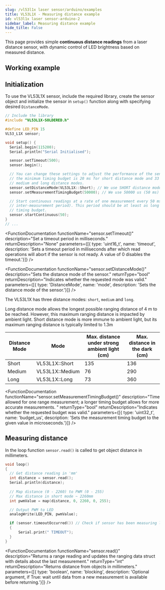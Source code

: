 ```yaml
---
slug: /vl53l1x laser sensor/arduino/examples 
title: VL53L1X - Measuring distance example
id: vl53l1x laser sensor-arduino-2 
sidebar_label: Measuring distance example
hide_title: False
---
```


This page provides simple **continuous distance readings** from a laser distance sensor, with dynamic control of LED brightness based on measured distance.

## Working example

<ReactPlayer src='../../../videos/vl53l1x-laser-led-demo.mp4' width='100%' height='auto' muted='true' autoPlay='true' loop='true'/>


## Initialization

To use the VL53L1X sensor, include the required library, create the sensor object and initialize the sensor in `setup()` function along with specifying desired `DistanceMode`.

```cpp
// Include the library
#include "VL53L1X-SOLDERED.h"

#define LED_PIN 15
VL53_L1X sensor;

void setup() {
  Serial.begin(115200);
  Serial.println("Serial Initialised");

  sensor.setTimeout(500);
  sensor.begin();

  // You can change these settings to adjust the performance of the sensor, but
  // the minimum timing budget is 20 ms for short distance mode and 33 ms for
  // medium and long distance modes.
  sensor.setDistanceMode(VL53L1X::Short); // We use SHORT distance mode for LED visualization purposes
  sensor.setMeasurementTimingBudget(50000); // We use 50000 us (50 ms) for a measurement.

  // Start continuous readings at a rate of one measurement every 50 ms (the
  // inter-measurement period). This period should be at least as long as the
  // timing budget.
  sensor.startContinuous(50);
}
// ...
```

<FunctionDocumentation
  functionName="sensor.begin()"
  description="Initializes the VL53L1X sensor, setting up communication over I2C."
  returnDescription="None"
  parameters={[]}
/>

<FunctionDocumentation
  functionName="sensor.setTimeout()"
  description="Set a timeout period in milliseconds."
  returnDescription="None"
  parameters={[{ type: 'uint16_t', name: 'timeout', description: 'Sets a timeout period in milliseconds after which read operations will abort if the sensor is not ready. A value of 0 disables the timeout.'}]}
/>

<FunctionDocumentation
  functionName="sensor.setDistanceMode()"
  description="Sets the distance mode of the sensor."
  returnType="bool"
  returnDescription="Indicates whether the requested mode was valid."
  parameters={[{ type: 'DistanceMode', name: 'mode', description: 'Sets the distance mode of the sensor.'}]}
/>

The VL53L1X has three distance modes: `short`, `medium` and `long`.

Long distance mode allows the longest possible ranging distance of 4 m to be reached. However, this maximum ranging distance is impacted by ambient light.
Short distance mode is more immune to ambient light, but its maximum ranging distance is typically limited to 1.3m

| Distance Mode | Mode | Max. distance under strong ambient light (cm) | Max. distance in the dark (cm) |
|---|---|-----------------------|--------------------------------------------------------|
| Short | VL53L1X::Short | 135 | 136 |
| Medium | VL53L1X::Medium | 76 | 290 |
| Long | VL53L1X::Long | 73 | 360 |


<FunctionDocumentation
  functionName="sensor.setMeasurementTimingBudget()"
  description="Time allowed for one range measurement; a longer timing budget allows for more accurate measurements. "
  returnType="bool"
  returnDescription="Indicates whether the requested budget was valid."
  parameters={[{ type: 'uint32_t', name: 'budget_us', description: 'Sets the measurement timing budget to the given value in microseconds.'}]}
/>


## Measuring distance

In the loop function `sensor.read()` is called to get object distance in millimeters.

```cpp
void loop()
{
  // Get distance reading in 'mm'
  int distance = sensor.read();
  Serial.println(distance);
  
  // Map distance (0 - 2260) to PWM (0 - 255) 
  // Max distance in short mode ~ 2260mm
  int pwmValue = map(distance, 0, 2260, 0, 255);

  // Output PWM to LED
  analogWrite(LED_PIN, pwmValue);

  if (sensor.timeoutOccurred()) // Check if sensor has been measuring longer than timeout period
  {
      Serial.print(" TIMEOUT");
  }
}
```

<FunctionDocumentation
  functionName="sensor.read()"
  description="Returns a range reading and updates the ranging data struct with details about the last measurement."
  returnType="int"
  returnDescription="Returns distance from objects in millimeters."
  parameters={[{ type: 'boolean', name: 'blocking', description: 'Optional argument, if True: wait until data from a new measurement is available before returning.'}]}
/>

<QuickLink  
  title="ReadDistanceContinous.ino"  
  description="Full sketch example of continous distance reading"  
  url="https://github.com/SolderedElectronics/Soldered-VL53L1X-Laser-Distance-Sensor-Arduino-Library/blob/main/examples/ReadDistanceContinous/ReadDistanceContinous.ino"  
/>  
